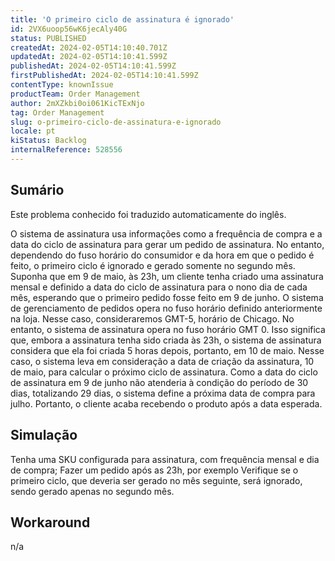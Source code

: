```yaml
---
title: 'O primeiro ciclo de assinatura é ignorado'
id: 2VX6uoop56wK6jecAly40G
status: PUBLISHED
createdAt: 2024-02-05T14:10:40.701Z
updatedAt: 2024-02-05T14:10:41.599Z
publishedAt: 2024-02-05T14:10:41.599Z
firstPublishedAt: 2024-02-05T14:10:41.599Z
contentType: knownIssue
productTeam: Order Management
author: 2mXZkbi0oi061KicTExNjo
tag: Order Management
slug: o-primeiro-ciclo-de-assinatura-e-ignorado
locale: pt
kiStatus: Backlog
internalReference: 528556
---
```


## Sumário

<div class="alert alert-info">
  <p>Este problema conhecido foi traduzido automaticamente do inglês.</p>
</div>


O sistema de assinatura usa informações como a frequência de compra e a data do ciclo de assinatura para gerar um pedido de assinatura. No entanto, dependendo do fuso horário do consumidor e da hora em que o pedido é feito, o primeiro ciclo é ignorado e gerado somente no segundo mês.
Suponha que em 9 de maio, às 23h, um cliente tenha criado uma assinatura mensal e definido a data do ciclo de assinatura para o nono dia de cada mês, esperando que o primeiro pedido fosse feito em 9 de junho.
O sistema de gerenciamento de pedidos opera no fuso horário definido anteriormente na loja. Nesse caso, consideraremos GMT-5, horário de Chicago. No entanto, o sistema de assinatura opera no fuso horário GMT 0. Isso significa que, embora a assinatura tenha sido criada às 23h, o sistema de assinatura considera que ela foi criada 5 horas depois, portanto, em 10 de maio.
Nesse caso, o sistema leva em consideração a data de criação da assinatura, 10 de maio, para calcular o próximo ciclo de assinatura. Como a data do ciclo de assinatura em 9 de junho não atenderia à condição do período de 30 dias, totalizando 29 dias, o sistema define a próxima data de compra para julho. Portanto, o cliente acaba recebendo o produto após a data esperada.

## Simulação


Tenha uma SKU configurada para assinatura, com frequência mensal e dia de compra;
Fazer um pedido após as 23h, por exemplo
Verifique se o primeiro ciclo, que deveria ser gerado no mês seguinte, será ignorado, sendo gerado apenas no segundo mês.

## Workaround


n/a






